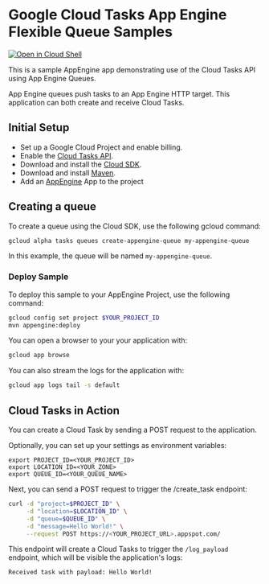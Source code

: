 # Google Cloud Tasks App Engine Flexible Queue Samples

<a href="https://console.cloud.google.com/cloudshell/open?git_repo=https://github.com/GoogleCloudPlatform/java-docs-samples&page=editor&open_in_editor=flexible/cloud-tasks/README.md">
<img alt="Open in Cloud Shell" src ="http://gstatic.com/cloudssh/images/open-btn.png"></a>

This is a sample AppEngine app demonstrating use of the Cloud Tasks API
using App Engine Queues.

App Engine queues push tasks to an App Engine HTTP target. This
application can both create and receive Cloud Tasks.

## Initial Setup

 * Set up a Google Cloud Project and enable billing.
 * Enable the
 [Cloud Tasks API](https://console.cloud.google.com/launcher/details/google/cloudtasks.googleapis.com).
 * Download and install the [Cloud SDK](https://cloud.google.com/sdk).
 * Download and install [Maven](http://maven.apache.org/install.html).
 * Add an [AppEngine](https://pantheon.corp.google.com/appengine) App to the project

## Creating a queue

To create a queue using the Cloud SDK, use the following gcloud command:

```bash
gcloud alpha tasks queues create-appengine-queue my-appengine-queue
```

In this example, the queue will be named `my-appengine-queue`.

### Deploy Sample

To deploy this sample to your AppEngine Project, use the following
command:

```bash
gcloud config set project $YOUR_PROJECT_ID
mvn appengine:deploy
```

You can open a browser to your your application with:

```bash
gcloud app browse
```

You can also stream the logs for the application with:

```bash
gcloud app logs tail -s default
```

## Cloud Tasks in Action

You can create a Cloud Task by sending a POST request to the
application.

Optionally, you can set up your settings as environment variables:
```
export PROJECT_ID=<YOUR_PROJECT_ID>
export LOCATION_ID=<YOUR_ZONE>
export QUEUE_ID=<YOUR_QUEUE_NAME>
```

Next, you can send a POST request to trigger the /create_task endpoint:
```bash
curl -d "project=$PROJECT_ID" \
     -d "location=$LOCATION_ID" \
     -d "queue=$QUEUE_ID" \
     -d "message=Hello World!" \
     --request POST https://<YOUR_PROJECT_URL>.appspot.com/
```

This endpoint will create a Cloud Tasks to trigger the `/log_payload`
endpoint, which will be visible the application's logs:
```
Received task with payload: Hello World!
```